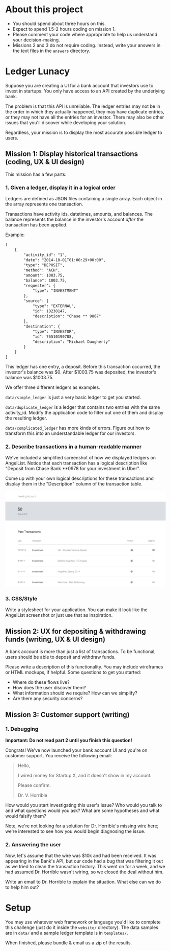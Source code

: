 # About this project

 - You should spend about three hours on this.
 - Expect to spend 1.5-2 hours coding on mission 1.
 - Please comment your code where appropriate to help us understand your decision-making.
 - Missions 2 and 3 do not require coding. Instead, write your answers in the text files in the `answers` directory.

# Ledger Lunacy

Suppose you are creating a UI for a bank account that investors use to invest in startups. You only have access to an API
created by the underlying bank.

The problem is that this API is unreliable. The ledger entries may not be in the order in which they actually happened,
they may have duplicate entries, or they may not have all the entries for an investor. There may also be other issues
that you'll discover while developing your solution.

Regardless, your mission is to display the most accurate possible ledger to users.

## Mission 1: Display historical transactions (coding, UX & UI design)

This mission has a few parts:

### 1. Given a ledger, display it in a logical order

Ledgers are defined as JSON files containing a single array. Each object in the array represents one transaction.

Transactions have activity ids, datetimes, amounts, and balances. The balance represents the balance in the investor's
account *after* the transaction has been applied.

Example:

```
[
    {
        "activity_id": "1",
        "date": "2014-10-01T01:00:29+00:00",
        "type": "DEPOSIT",
        "method": "ACH",
        "amount": 1003.75,
        "balance": 1003.75,
        "requester": {
            "type": "INVESTMENT"
        },
        "source": {
            "type": "EXTERNAL",
            "id": 18238147,
            "description": "Chase ** 9867"
        },
        "destination": {
            "type": "INVESTOR",
            "id": 76510190788,
            "description": "Michael Daugherty"
        }
    }
]
```

This ledger has one entry, a deposit. Before this transaction occurred, the investor's balance was $0. After $1003.75
was deposited, the investor's balance was $1003.75.

We offer three different ledgers as examples.

`data/simple_ledger` is just a very basic ledger to get you started.

`data/duplicate_ledger` is a ledger that contains two entries with the same activity_id. Modify the application code to
filter out one of them and display the resulting ledger.

`data/complicated_ledger` has more kinds of errors. Figure out how to transform this into an understandable ledger for our
investors.

### 2. Describe transactions in a human-readable manner

We've included a simplified screenshot of how we displayed ledgers on AngelList. Notice that each transaction has a logical
description like "Deposit from Chase Bank **0978 for your investment in Uber".

Come up with your own logical descriptions for these transactions and display them in the "Description" column of the
transaction table.

![AngelList Investing Account](/angellist_screenshot.png)

### 3. CSS/Style

Write a stylesheet for your application. You can make it look like the AngelList screenshot or just use that as
inspiration.

## Mission 2: UX for depositing & withdrawing funds (writing, UX & UI design)

A bank account is more than just a list of transactions. To be
functional, users should be able to deposit and withdraw funds.

Please write a description of this functionality. You may include wireframes or HTML mockups, if helpful. Some questions to get you started:

- Where do these flows live?
- How does the user discover them?
- What information should we require? How can we simplify?
- Are there any security concerns?

## Mission 3: Customer support (writing)

### 1. Debugging

**Important: Do not read part 2 until you finish this question!**

Congrats! We've now launched your bank account UI and you're on customer
support. You receive the following email:

> Hello,
>
> I wired money for Startup X, and it doesn't show in my account.
>
> Please confirm.
>
> Dr. V. Horrible

How would you start investigating this user's issue? Who would you
talk to and what questions would you ask? What are some hypotheses
and what would falsify them?

Note, we're not looking for a solution for Dr. Horrible's missing
wire here; we're interested to see how you would begin diagnosing the
issue.

### 2. Answering the user

Now, let's assume that the wire was $10k and had been received. It
was appearing in the Bank's API, but our code had a bug that was
filtering it out as we tried to clean the transaction history. This
went on for a week, and we had assumed Dr. Horrible wasn't wiring, so we closed
the deal without him.

Write an email to Dr. Horrible to explain the situation. What else
can we do to help him out?

# Setup

You may use whatever web framework or language you'd like to complete this challenge (just do it 
inside the `website/` directory). The data samples are in `data/` and a sample ledger 
template is in `templates/`.

When finished, please bundle & email us a zip of the results. 
